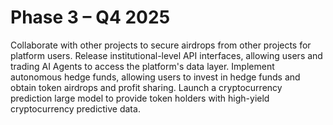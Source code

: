 # Phase 3 – Q4 2025
Collaborate with other projects to secure airdrops from other projects for platform users.
Release institutional-level API interfaces, allowing users and trading AI Agents to access the platform's data layer.
Implement autonomous hedge funds, allowing users to invest in hedge funds and obtain token airdrops and profit sharing.
Launch a cryptocurrency prediction large model to provide token holders with high-yield cryptocurrency predictive data.
